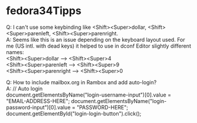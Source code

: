 # fedora34Tipps

Q: I can't use some keybinding like \<Shift>\<Super>dollar, \<Shift>\<Super>parenleft, \<Shift>\<Super>parenright.\
A: Seems like this is an issue depending on the keyboard layout used. For me (US intl. with dead keys) it helped to use in dconf Editor slightly different names:\
  \<Shift>\<Super>dollar --> \<Shift>\<Super>4\
  \<Shift>\<Super>parenleft --> \<Shift>\<Super>9\
  \<Shift>\<Super>parenright --> \<Shift>\<Super>0
  
Q: How to include mailbox.org in Rambox and add auto-login?\
A: // Auto login\
document.getElementsByName("login-username-input")[0].value = "EMAIL-ADDRESS-HERE"; document.getElementsByName("login-password-input")[0].value = "PASSWORD-HERE"; document.getElementById("login-login-button").click();
